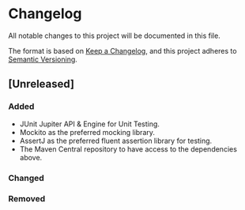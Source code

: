 # Changelog

All notable changes to this project will be documented in this file.

The format is based on [Keep a Changelog](https://keepachangelog.com/en/1.1.0/),
and this project adheres to [Semantic Versioning](https://semver.org/spec/v2.0.0.html).

## [Unreleased]

### Added

* JUnit Jupiter API & Engine for Unit Testing.
* Mockito as the preferred mocking library.
* AssertJ as the preferred fluent assertion library for testing.
* The Maven Central repository to have access to the dependencies above.

### Changed
### Removed